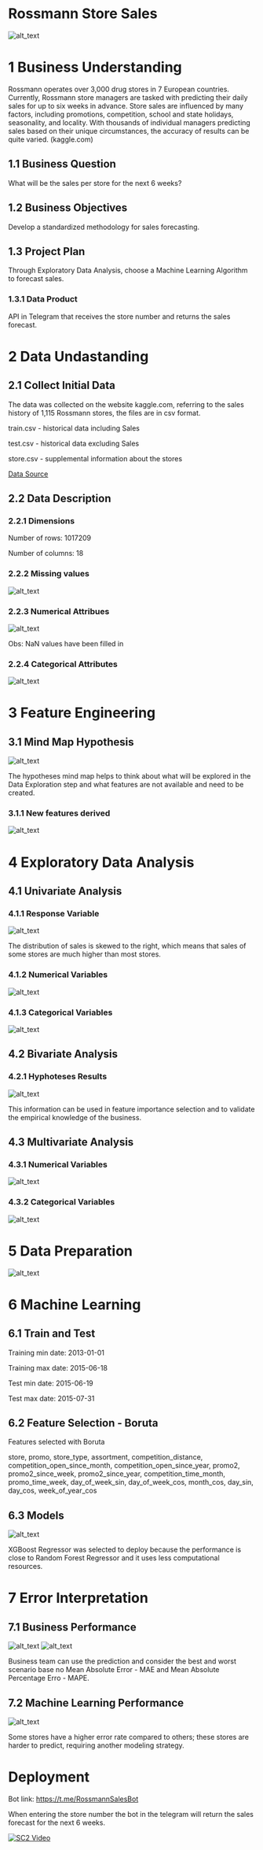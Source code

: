 # Rossmann Store Sales
![alt_text](storytelling/img/rossmann_store.jpeg)

# 1 Business Understanding
Rossmann operates over 3,000 drug stores in 7 European countries. Currently, Rossmann store managers are tasked with predicting their daily sales for up to six weeks in advance. Store sales are influenced by many factors, including promotions, competition, school and state holidays, seasonality, and locality. 
With thousands of individual managers predicting sales based on their unique circumstances, the accuracy of results can be quite varied. (kaggle.com)


## 1.1 Business Question

What will be the sales per store for the next 6 weeks?

## 1.2 Business Objectives

Develop a standardized methodology for sales forecasting.

## 1.3 Project Plan

Through Exploratory Data Analysis, choose a Machine Learning Algorithm to forecast sales.

### 1.3.1 Data Product

API in Telegram that receives the store number and returns the sales forecast.
   
# 2 Data Undastanding
## 2.1 Collect Initial Data

The data was collected on the website kaggle.com, referring to the sales history of 1,115 Rossmann stores, the files are in csv format.

train.csv - historical data including Sales

test.csv - historical data excluding Sales

store.csv - supplemental information about the stores

<a href="https://www.kaggle.com/c/rossmann-store-sales/data" target="_blank">Data Source</a>
 
## 2.2 Data Description

### 2.2.1 Dimensions

Number of rows: 1017209

Number of columns: 18 

### 2.2.2 Missing values

![alt_text](storytelling/img/missing.png)

### 2.2.3 Numerical Attribues

![alt_text](storytelling/img/numerical_attributes.png)

Obs: NaN values have been filled in

### 2.2.4 Categorical Attributes

![alt_text](storytelling/img/categorical_attributes.png)

# 3 Feature Engineering
## 3.1 Mind Map Hypothesis

![alt_text](storytelling/img/mapa_mental_hipotesis.png)

The hypotheses mind map helps to think about what will be explored in the Data Exploration step and what features are not available and need to be created.

### 3.1.1 New features derived

![alt_text](storytelling/img/feature_summary.png)

# 4 Exploratory Data Analysis
## 4.1 Univariate Analysis
### 4.1.1 Response Variable
![alt_text](storytelling/img/distribuicao_vendas.png)

The distribution of sales is skewed to the right, which means that sales of some stores are much higher than most stores.

### 4.1.2 Numerical Variables
![alt_text](storytelling/img/numerical_attributes.png)

### 4.1.3 Categorical Variables
![alt_text](storytelling/img/categorical_attributes.png)

## 4.2 Bivariate Analysis

### 4.2.1 Hyphoteses Results

![alt_text](storytelling/img/sumario_hipoteses.png)

This information can be used in feature importance selection and to validate the empirical knowledge of the business.

## 4.3 Multivariate Analysis
### 4.3.1 Numerical Variables
![alt_text](storytelling/img/multi_numerical_attributes.png)
### 4.3.2 Categorical Variables
![alt_text](storytelling/img/multi_categorical_attributes.png)
# 5 Data Preparation

![alt_text](storytelling/img/modeling_summary.png)

# 6 Machine Learning
## 6.1 Train and Test

Training min date: 2013-01-01

Training max date: 2015-06-18

Test min date: 2015-06-19

Test max date: 2015-07-31
## 6.2 Feature Selection - Boruta

Features selected with Boruta

store, promo, store_type, assortment, competition_distance, competition_open_since_month,  competition_open_since_year, promo2, promo2_since_week, promo2_since_year, competition_time_month, promo_time_week, day_of_week_sin, day_of_week_cos, month_cos, day_sin, day_cos, week_of_year_cos

## 6.3 Models
![alt_text](storytelling/img/models_real_performance.png)

XGBoost Regressor was selected to deploy because the performance is close to Random Forest Regressor and it uses less computational resources.

# 7 Error Interpretation
## 7.1 Business Performance
![alt_text](storytelling/img/mape.png)
![alt_text](storytelling/img/business_performance.png)

Business team can use the prediction and consider the best and worst scenario base no Mean Absolute Error - MAE and Mean Absolute Percentage Erro - MAPE.

## 7.2 Machine Learning Performance
![alt_text](storytelling/img/predictions_error.png)

Some stores have a higher error rate compared to others; these stores are harder to predict, requiring another modeling strategy. 

# Deployment
Bot link: https://t.me/RossmannSalesBot

When entering the store number the bot in the telegram will return the sales forecast for the next 6 weeks.

[![SC2 Video](storytelling/img/bot.png)](https://www.youtube.com/watch?v=u14_T0MEuoA)
